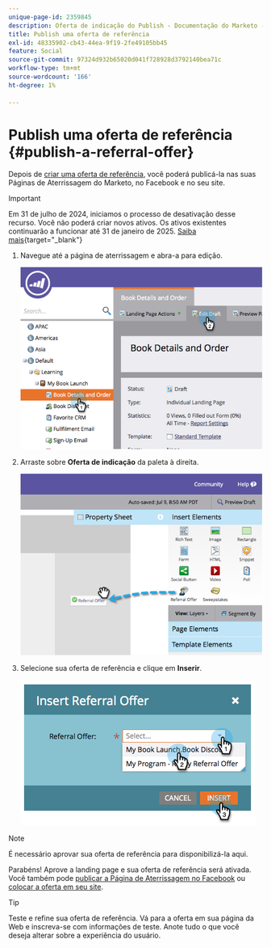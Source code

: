 ```yaml
---
unique-page-id: 2359845
description: Oferta de indicação do Publish - Documentação do Marketo - Documentação do produto
title: Publish uma oferta de referência
exl-id: 48335902-cb43-44ea-9f19-2fe49105bb45
feature: Social
source-git-commit: 97324d932b65020d041f728928d3792140bea71c
workflow-type: tm+mt
source-wordcount: '166'
ht-degree: 1%

---
```


# Publish uma oferta de referência {#publish-a-referral-offer}

Depois de [criar uma oferta de referência](/help/marketo/product-docs/demand-generation/social/referral-offers/create-a-referral-offer.md), você poderá publicá-la nas suas Páginas de Aterrissagem do Marketo, no Facebook e no seu site.

>[!IMPORTANT]
>
>Em 31 de julho de 2024, iniciamos o processo de desativação desse recurso. Você não poderá criar novos ativos. Os ativos existentes continuarão a funcionar até 31 de janeiro de 2025. [Saiba mais](https://nation.marketo.com/t5/employee-blogs/marketo-engage-social-features-deprecation/ba-p/351977){target="_blank"}

1. Navegue até a página de aterrissagem e abra-a para edição.

   ![](assets/image2014-9-19-11-3a15-3a30.png)

1. Arraste sobre **Oferta de indicação** da paleta à direita.

   ![](assets/image2014-9-19-11-3a15-3a42.png)

1. Selecione sua oferta de referência e clique em **Inserir**.

   ![](assets/image2014-9-19-11-3a15-3a52.png)

>[!NOTE]
>
>É necessário aprovar sua oferta de referência para disponibilizá-la aqui.

Parabéns! Aprove a landing page e sua oferta de referência será ativada. Você também pode [publicar a Página de Aterrissagem no Facebook](/help/marketo/product-docs/demand-generation/facebook/publish-landing-pages-to-facebook.md) ou [colocar a oferta em seu site](/help/marketo/product-docs/demand-generation/social/social-functions/deploy-social-on-your-website.md).

>[!TIP]
>
>Teste e refine sua oferta de referência. Vá para a oferta em sua página da Web e inscreva-se com informações de teste. Anote tudo o que você deseja alterar sobre a experiência do usuário.
